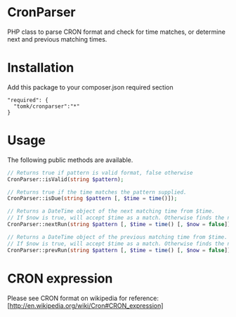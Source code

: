 CronParser
==========

PHP class to parse CRON format and check for time matches, or determine next and previous matching times.

Installation
============

Add this package to your composer.json required section

    "required": {
      "tomk/cronparser":"*"
    }

Usage
=====

The following public methods are available.

```php
// Returns true if pattern is valid format, false otherwise
CronParser::isValid(string $pattern);

// Returns true if the time matches the pattern supplied.
CronParser::isDue(string $pattern [, $time = time()]);

// Returns a DateTime object of the next matching time from $time.
// If $now is true, will accept $time as a match. Otherwise finds the next match in the future.
CronParser::nextRun(string $pattern [, $time = time() [, $now = false]]);

// Returns a DateTime object of the previous matching time from $time.
// If $now is true, will accept $time as a match. Otherwise finds the next match in the past.
CronParser::prevRun(string $pattern [, $time = time() [, $now = false]]);
```

CRON expression
===============

Please see CRON format on wikipedia for reference: [http://en.wikipedia.org/wiki/Cron#CRON_expression]

